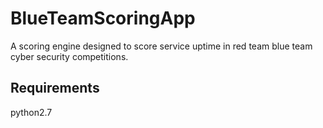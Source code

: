 # BlueTeamScoringApp

A scoring engine designed to score service uptime in red team blue team cyber security competitions.

## Requirements

python2.7
